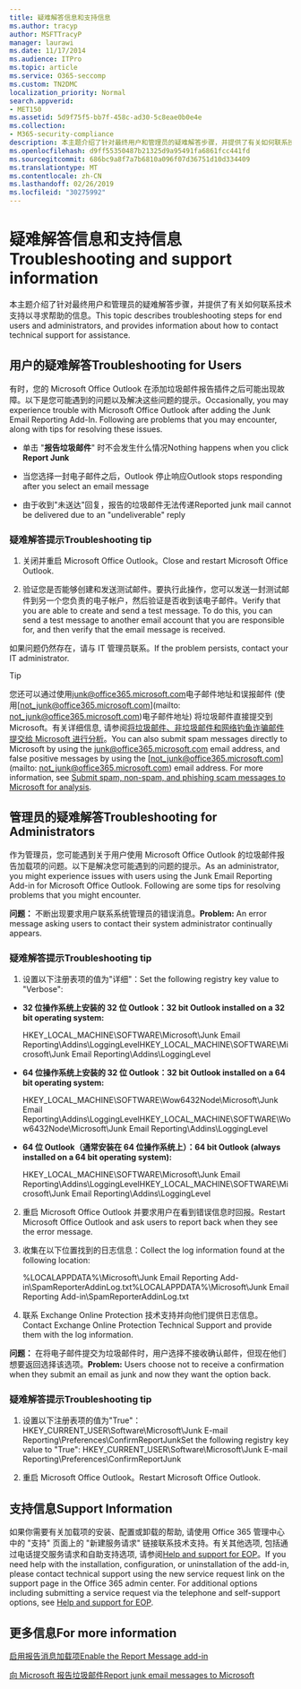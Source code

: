 ```yaml
---
title: 疑难解答信息和支持信息
ms.author: tracyp
author: MSFTTracyP
manager: laurawi
ms.date: 11/17/2014
ms.audience: ITPro
ms.topic: article
ms.service: O365-seccomp
ms.custom: TN2DMC
localization_priority: Normal
search.appverid:
- MET150
ms.assetid: 5d9f75f5-bb7f-458c-ad30-5c8eae0b0e4e
ms.collection:
- M365-security-compliance
description: 本主题介绍了针对最终用户和管理员的疑难解答步骤，并提供了有关如何联系技术支持以寻求帮助的信息。
ms.openlocfilehash: d9ff55350487b21325d9a95491fa6861fcc441fd
ms.sourcegitcommit: 686bc9a8f7a7b6810a096f07d36751d10d334409
ms.translationtype: MT
ms.contentlocale: zh-CN
ms.lasthandoff: 02/26/2019
ms.locfileid: "30275992"
---
```

# <a name="troubleshooting-and-support-information"></a><span data-ttu-id="4e065-103">疑难解答信息和支持信息</span><span class="sxs-lookup"><span data-stu-id="4e065-103">Troubleshooting and support information</span></span>

<span data-ttu-id="4e065-104">本主题介绍了针对最终用户和管理员的疑难解答步骤，并提供了有关如何联系技术支持以寻求帮助的信息。</span><span class="sxs-lookup"><span data-stu-id="4e065-104">This topic describes troubleshooting steps for end users and administrators, and provides information about how to contact technical support for assistance.</span></span>
  
## <a name="troubleshooting-for-users"></a><span data-ttu-id="4e065-105">用户的疑难解答</span><span class="sxs-lookup"><span data-stu-id="4e065-105">Troubleshooting for Users</span></span>

<span data-ttu-id="4e065-p101">有时，您的 Microsoft Office Outlook 在添加垃圾邮件报告插件之后可能出现故障。以下是您可能遇到的问题以及解决这些问题的提示。</span><span class="sxs-lookup"><span data-stu-id="4e065-p101">Occasionally, you may experience trouble with Microsoft Office Outlook after adding the Junk Email Reporting Add-In. Following are problems that you may encounter, along with tips for resolving these issues.</span></span> 
  
- <span data-ttu-id="4e065-108">单击 "**报告垃圾邮件**" 时不会发生什么情况</span><span class="sxs-lookup"><span data-stu-id="4e065-108">Nothing happens when you click **Report Junk**</span></span>
    
- <span data-ttu-id="4e065-109">当您选择一封电子邮件之后，Outlook 停止响应</span><span class="sxs-lookup"><span data-stu-id="4e065-109">Outlook stops responding after you select an email message</span></span>
    
- <span data-ttu-id="4e065-110">由于收到"未送达"回复，报告的垃圾邮件无法传递</span><span class="sxs-lookup"><span data-stu-id="4e065-110">Reported junk mail cannot be delivered due to an "undeliverable" reply</span></span>
    
### <a name="troubleshooting-tip"></a><span data-ttu-id="4e065-111">疑难解答提示</span><span class="sxs-lookup"><span data-stu-id="4e065-111">Troubleshooting tip</span></span>

1. <span data-ttu-id="4e065-112">关闭并重启 Microsoft Office Outlook。</span><span class="sxs-lookup"><span data-stu-id="4e065-112">Close and restart Microsoft Office Outlook.</span></span>
    
2. <span data-ttu-id="4e065-p102">验证您是否能够创建和发送测试邮件。要执行此操作，您可以发送一封测试邮件到另一个您负责的电子帐户，然后验证是否收到该电子邮件。</span><span class="sxs-lookup"><span data-stu-id="4e065-p102">Verify that you are able to create and send a test message. To do this, you can send a test message to another email account that you are responsible for, and then verify that the email message is received.</span></span>
    
<span data-ttu-id="4e065-115">如果问题仍然存在，请与 IT 管理员联系。</span><span class="sxs-lookup"><span data-stu-id="4e065-115">If the problem persists, contact your IT administrator.</span></span>
  
> [!TIP]
> <span data-ttu-id="4e065-p103">您还可以通过使用[junk@office365.microsoft.com](mailto:junk@office365.microsoft.com)电子邮件地址和误报邮件 (使用[not_junk@office365.microsoft.com](mailto: not_junk@office365.microsoft.com)电子邮件地址) 将垃圾邮件直接提交到 Microsoft。有关详细信息, 请参阅[将垃圾邮件、非垃圾邮件和网络钓鱼诈骗邮件提交给 Microsoft 进行分析](submit-spam-non-spam-and-phishing-scam-messages-to-microsoft-for-analysis.md)。</span><span class="sxs-lookup"><span data-stu-id="4e065-p103">You can also submit spam messages directly to Microsoft by using the [junk@office365.microsoft.com](mailto:junk@office365.microsoft.com) email address, and false positive messages by using the [not_junk@office365.microsoft.com](mailto: not_junk@office365.microsoft.com) email address. For more information, see [Submit spam, non-spam, and phishing scam messages to Microsoft for analysis](submit-spam-non-spam-and-phishing-scam-messages-to-microsoft-for-analysis.md).</span></span> 
  
## <a name="troubleshooting-for-administrators"></a><span data-ttu-id="4e065-118">管理员的疑难解答</span><span class="sxs-lookup"><span data-stu-id="4e065-118">Troubleshooting for Administrators</span></span>

<span data-ttu-id="4e065-p104">作为管理员，您可能遇到关于用户使用 Microsoft Office Outlook 的垃圾邮件报告加载项的问题。以下是解决您可能遇到的问题的提示。</span><span class="sxs-lookup"><span data-stu-id="4e065-p104">As an administrator, you might experience issues with users using the Junk Email Reporting Add-in for Microsoft Office Outlook. Following are some tips for resolving problems that you might encounter.</span></span> 
  
 <span data-ttu-id="4e065-121">**问题：** 不断出现要求用户联系系统管理员的错误消息。</span><span class="sxs-lookup"><span data-stu-id="4e065-121">**Problem:** An error message asking users to contact their system administrator continually appears.</span></span> 
  
### <a name="troubleshooting-tip"></a><span data-ttu-id="4e065-122">疑难解答提示</span><span class="sxs-lookup"><span data-stu-id="4e065-122">Troubleshooting tip</span></span>

1. <span data-ttu-id="4e065-123">设置以下注册表项的值为"详细"：</span><span class="sxs-lookup"><span data-stu-id="4e065-123">Set the following registry key value to "Verbose":</span></span>
    
  - <span data-ttu-id="4e065-124">**32 位操作系统上安装的 32 位 Outlook：**</span><span class="sxs-lookup"><span data-stu-id="4e065-124">**32 bit Outlook installed on a 32 bit operating system:**</span></span>
    
    <span data-ttu-id="4e065-125">HKEY_LOCAL_MACHINE\SOFTWARE\Microsoft\Junk Email Reporting\Addins\LoggingLevel</span><span class="sxs-lookup"><span data-stu-id="4e065-125">HKEY_LOCAL_MACHINE\SOFTWARE\Microsoft\Junk Email Reporting\Addins\LoggingLevel</span></span>
    
  - <span data-ttu-id="4e065-126">**64 位操作系统上安装的 32 位 Outlook：**</span><span class="sxs-lookup"><span data-stu-id="4e065-126">**32 bit Outlook installed on a 64 bit operating system:**</span></span>
    
    <span data-ttu-id="4e065-127">HKEY_LOCAL_MACHINE\SOFTWARE\Wow6432Node\Microsoft\Junk Email Reporting\Addins\LoggingLevel</span><span class="sxs-lookup"><span data-stu-id="4e065-127">HKEY_LOCAL_MACHINE\SOFTWARE\Wow6432Node\Microsoft\Junk Email Reporting\Addins\LoggingLevel</span></span>
    
  - <span data-ttu-id="4e065-128">**64 位 Outlook（通常安装在 64 位操作系统上）：**</span><span class="sxs-lookup"><span data-stu-id="4e065-128">**64 bit Outlook (always installed on a 64 bit operating system):**</span></span>
    
    <span data-ttu-id="4e065-129">HKEY_LOCAL_MACHINE\SOFTWARE\Microsoft\Junk Email Reporting\Addins\LoggingLevel</span><span class="sxs-lookup"><span data-stu-id="4e065-129">HKEY_LOCAL_MACHINE\SOFTWARE\Microsoft\Junk Email Reporting\Addins\LoggingLevel</span></span>
    
2. <span data-ttu-id="4e065-130">重启 Microsoft Office Outlook 并要求用户在看到错误信息时回报。</span><span class="sxs-lookup"><span data-stu-id="4e065-130">Restart Microsoft Office Outlook and ask users to report back when they see the error message.</span></span>
    
3. <span data-ttu-id="4e065-131">收集在以下位置找到的日志信息：</span><span class="sxs-lookup"><span data-stu-id="4e065-131">Collect the log information found at the following location:</span></span> 
    
    <span data-ttu-id="4e065-132">%LOCALAPPDATA%\Microsoft\Junk Email Reporting Add-in\SpamReporterAddinLog.txt</span><span class="sxs-lookup"><span data-stu-id="4e065-132">%LOCALAPPDATA%\Microsoft\Junk Email Reporting Add-in\SpamReporterAddinLog.txt</span></span>
    
4. <span data-ttu-id="4e065-133">联系 Exchange Online Protection 技术支持并向他们提供日志信息。</span><span class="sxs-lookup"><span data-stu-id="4e065-133">Contact Exchange Online Protection Technical Support and provide them with the log information.</span></span> 
    
 <span data-ttu-id="4e065-134">**问题：** 在将电子邮件提交为垃圾邮件时，用户选择不接收确认邮件，但现在他们想要返回选择该选项。</span><span class="sxs-lookup"><span data-stu-id="4e065-134">**Problem:** Users choose not to receive a confirmation when they submit an email as junk and now they want the option back.</span></span> 
  
### <a name="troubleshooting-tip"></a><span data-ttu-id="4e065-135">疑难解答提示</span><span class="sxs-lookup"><span data-stu-id="4e065-135">Troubleshooting tip</span></span>

1. <span data-ttu-id="4e065-136">设置以下注册表项的值为"True"：HKEY_CURRENT_USER\Software\Microsoft\Junk E-mail Reporting\Preferences\ConfirmReportJunk</span><span class="sxs-lookup"><span data-stu-id="4e065-136">Set the following registry key value to "True": HKEY_CURRENT_USER\Software\Microsoft\Junk E-mail Reporting\Preferences\ConfirmReportJunk</span></span>
    
2. <span data-ttu-id="4e065-137">重启 Microsoft Office Outlook。</span><span class="sxs-lookup"><span data-stu-id="4e065-137">Restart Microsoft Office Outlook.</span></span>
    
## <a name="support-information"></a><span data-ttu-id="4e065-138">支持信息</span><span class="sxs-lookup"><span data-stu-id="4e065-138">Support Information</span></span>

<span data-ttu-id="4e065-p105">如果你需要有关加载项的安装、配置或卸载的帮助, 请使用 Office 365 管理中心中的 "支持" 页面上的 "新建服务请求" 链接联系技术支持。有关其他选项, 包括通过电话提交服务请求和自助支持选项, 请参阅[Help and support for EOP](eop/help-and-support-for-eop.md)。</span><span class="sxs-lookup"><span data-stu-id="4e065-p105">If you need help with the installation, configuration, or uninstallation of the add-in, please contact technical support using the new service request link on the support page in the Office 365 admin center. For additional options including submitting a service request via the telephone and self-support options, see [Help and support for EOP](eop/help-and-support-for-eop.md).</span></span>
  
## <a name="for-more-information"></a><span data-ttu-id="4e065-141">更多信息</span><span class="sxs-lookup"><span data-stu-id="4e065-141">For more information</span></span>

[<span data-ttu-id="4e065-142">启用报告消息加载项</span><span class="sxs-lookup"><span data-stu-id="4e065-142">Enable the Report Message add-in</span></span>](https://support.office.com/article/4250c4bc-6102-420b-9e0a-a95064837676)
  
[<span data-ttu-id="4e065-143">向 Microsoft 报告垃圾邮件</span><span class="sxs-lookup"><span data-stu-id="4e065-143">Report junk email messages to Microsoft</span></span>](report-junk-email-messages-to-microsoft.md)
  


